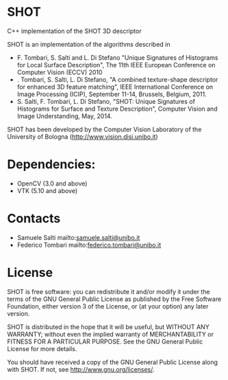 # SHOT
C++ implementation of the SHOT 3D descriptor
	
SHOT is an implementation of the algorithms described in 
* F. Tombari, S. Salti and L. Di Stefano "Unique Signatures of Histograms for Local Surface Description", The 11th IEEE European Conference on Computer Vision (ECCV) 2010
* . Tombari, S. Salti, L. Di Stefano, "A combined texture-shape descriptor for enhanced 3D feature matching", IEEE International Conference on Image Processing (ICIP), September 11-14, Brussels, Belgium, 2011.
* S. Salti, F. Tombari, L. Di Stefano, "SHOT: Unique Signatures of Histograms for Surface and Texture Description", Computer Vision and Image Understanding, May, 2014.

SHOT has been developed by the Computer Vision Laboratory of the University of Bologna (http://www.vision.disi.unibo.it)

# Dependencies: 
* OpenCV (3.0 and above)
* VTK (5.10 and above)
	
# Contacts
* Samuele Salti mailto:samuele.salti@unibo.it
* Federico Tombari mailto:federico.tombari@unibo.it

	
# License
SHOT is free software: you can redistribute it and/or modify it under the terms of the GNU General Public License as published by the Free Software Foundation, either version 3 of the License, or (at your option) any later version.

SHOT is distributed in the hope that it will be useful, but WITHOUT ANY WARRANTY; without even the implied warranty of MERCHANTABILITY or FITNESS FOR A PARTICULAR PURPOSE. See the GNU General Public License for more details.

You should have received a copy of the GNU General Public License along with SHOT.  If not, see <http://www.gnu.org/licenses/>.
